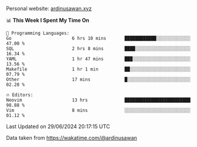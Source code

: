 Personal website: [ardinusawan.xyz](https://ardinusawan.xyz)

<!--START_SECTION:waka-->
📊 **This Week I Spent My Time On** 

```text
💬 Programming Languages: 
Go                       6 hrs 10 mins       ████████████░░░░░░░░░░░░░   47.00 % 
SQL                      2 hrs 8 mins        ████░░░░░░░░░░░░░░░░░░░░░   16.34 % 
YAML                     1 hr 47 mins        ███░░░░░░░░░░░░░░░░░░░░░░   13.56 % 
Makefile                 1 hr 1 min          ██░░░░░░░░░░░░░░░░░░░░░░░   07.79 % 
Other                    17 mins             █░░░░░░░░░░░░░░░░░░░░░░░░   02.28 % 

🔥 Editors: 
Neovim                   13 hrs              █████████████████████████   98.88 % 
Vim                      8 mins              ░░░░░░░░░░░░░░░░░░░░░░░░░   01.12 % 
```


 Last Updated on 29/06/2024 20:17:15 UTC
<!--END_SECTION:waka-->
Data taken from https://wakatime.com/@ardinusawan
